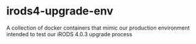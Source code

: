 # irods4-upgrade-env
A collection of docker containers that mimic our production environment intended to test our iRODS 4.0.3 upgrade process 
